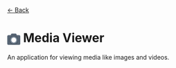 [← Back](../README.md)

# <img src="../../../../public/media/applications/icons/media-viewer.svg" width=30 height=30 style="vertical-align: middle; background: none;"/> Media Viewer 

An application for viewing media like images and videos.